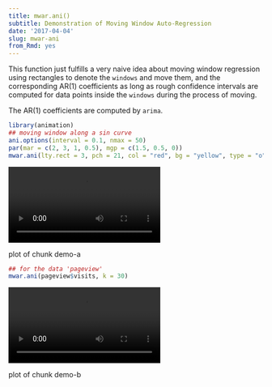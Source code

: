 ```yaml
---
title: mwar.ani()
subtitle: Demonstration of Moving Window Auto-Regression
date: '2017-04-04'
slug: mwar-ani
from_Rmd: yes
---
```


This function just fulfills a very naive idea about moving window regression
using rectangles to denote the `windows` and move them, and the
corresponding AR(1) coefficients as long as rough confidence intervals are
computed for data points inside the `windows` during the process of moving.

The AR(1) coefficients are computed by `arima`.
 

```r
library(animation)
## moving window along a sin curve
ani.options(interval = 0.1, nmax = 50)
par(mar = c(2, 3, 1, 0.5), mgp = c(1.5, 0.5, 0))
mwar.ani(lty.rect = 3, pch = 21, col = "red", bg = "yellow", type = "o")
```

<video controls loop autoplay><source src="https://assets.yihui.org/figures/animation/example/mwar-ani/demo-a.mp4" /><p>plot of chunk demo-a</p></video>


```r
## for the data 'pageview'
mwar.ani(pageview$visits, k = 30)
```

<video controls loop autoplay><source src="https://assets.yihui.org/figures/animation/example/mwar-ani/demo-b.mp4" /><p>plot of chunk demo-b</p></video>
